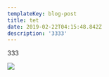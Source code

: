 ```yaml
---
templateKey: blog-post
title: tet
date: 2019-02-22T04:15:48.842Z
description: '3333'
---
```

333

![](/img/products-grid3.jpg)
